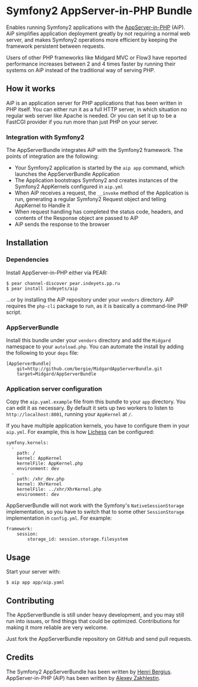 # Symfony2 AppServer-in-PHP Bundle

Enables running Symfony2 applications with the [AppServer-in-PHP](https://github.com/indeyets/appserver-in-php) (AiP). AiP simplifies application deployment greatly by not requiring a normal web server, and makes Symfony2 operations more efficient by keeping the framework persistent between requests.

Users of other PHP frameworks like Midgard MVC or Flow3 have reported performance increases between 2 and 4 times faster by running their systems on AiP instead of the traditional way of serving PHP.

## How it works

AiP is an application server for PHP applications that has been written in PHP itself. You can either run it as a full HTTP server, in which situation no regular web server like Apache is needed. Or you can set it up to be a FastCGI provider if you run more than just PHP on your server.

### Integration with Symfony2

The AppServerBundle integrates AiP with the Symfony2 framework. The points of integration are the following:

* Your Symfony2 application is started by the `aip app` command, which launches the AppServerBundle Application
* The Application bootstraps Symfony2 and creates instances of the Symfony2 AppKernels configured in `aip.yml`
* When AiP receives a request, the `__invoke` method of the Application is run, generating a regular Symfony2 Request object and telling AppKernel to Handle it
* When request handling has completed the status code, headers, and contents of the Response object are passed to AiP
* AiP sends the response to the browser

## Installation

### Dependencies

Install AppServer-in-PHP either via PEAR:

    $ pear channel-discover pear.indeyets.pp.ru
    $ pear install indeyets/aip

...or by installing the AiP repository under your `vendors` directory. AiP requires the `php-cli` package to run, as it is basically a command-line PHP script.

### AppServerBundle

Install this bundle under your `vendors` directory and add the `Midgard` namespace to your `autoload.php`. You can automate the install by adding the following to your `deps` file:

    [AppServerBundle]
        git=http://github.com/bergie/MidgardAppServerBundle.git
        target=Midgard/AppServerBundle

### Application server configuration

Copy the `aip.yaml.example` file from this bundle to your `app` directory. You can edit it as necessary. By default it sets up two workers to listen to `http://localhost:8001`, running your `AppKernel` at `/`.

If you have multiple application kernels, you have to configure them in your `aip.yml`. For example, this is how [Lichess](https://github.com/ornicar/lichess/) can be configured:

    symfony.kernels:
      -
        path: /
        kernel: AppKernel
        kernelFile: AppKernel.php
        environment: dev
      -
        path: /xhr_dev.php
        kernel: XhrKernel
        kernelFile: ../xhr/XhrKernel.php
        environment: dev

AppServerBundle will not work with the Symfony's `NativeSessionStorage` implementation, so you have to switch that to some other `SessionStorage` implementation in `config.yml`. For example:

    framework:
        session:
            storage_id: session.storage.filesystem

## Usage

Start your server with:

    $ aip app app/aip.yaml

## Contributing

The AppServerBundle is still under heavy development, and you may still run into issues, or find things that could be optimized. Contributions for making it more reliable are very welcome.

Just fork the AppServerBundle repository on GitHub and send pull requests.

## Credits

The Symfony2 AppServerBundle has been written by [Henri Bergius](http://bergie.iki.fi/). AppServer-in-PHP (AiP) has been written by [Alexey Zakhlestin](https://github.com/indeyets).
